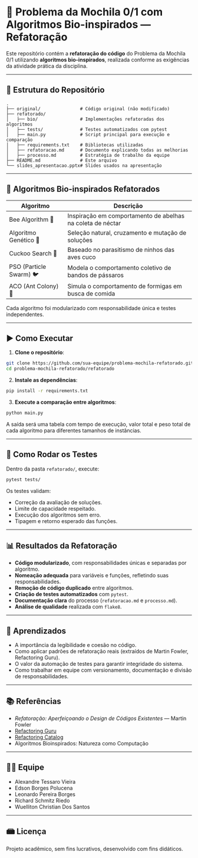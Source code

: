 # 🎒 Problema da Mochila 0/1 com Algoritmos Bio-inspirados — Refatoração

Este repositório contém a **refatoração do código** do Problema da Mochila 0/1 utilizando **algoritmos bio-inspirados**, realizada conforme as exigências da atividade prática da disciplina.

---

## 📁 Estrutura do Repositório

```
.
├── original/               # Código original (não modificado)
├── refatorado/
│   ├── bio/                # Implementações refatoradas dos algoritmos
│   ├── tests/              # Testes automatizados com pytest
│   ├── main.py             # Script principal para execução e comparação
│   ├── requirements.txt    # Bibliotecas utilizadas
│   ├── refatoracao.md      # Documento explicando todas as melhorias
│   ├── processo.md         # Estratégia de trabalho da equipe
├── README.md               # Este arquivo
└── slides_apresentacao.pptx# Slides usados na apresentação
```

---

## 🧬 Algoritmos Bio-inspirados Refatorados

| Algoritmo               | Descrição                                                  |
| ----------------------- | ---------------------------------------------------------- |
| Bee Algorithm 🐝        | Inspiração em comportamento de abelhas na coleta de néctar |
| Algoritmo Genético 🧬   | Seleção natural, cruzamento e mutação de soluções          |
| Cuckoo Search 🥚        | Baseado no parasitismo de ninhos das aves cuco             |
| PSO (Particle Swarm) 🐦 | Modela o comportamento coletivo de bandos de pássaros      |
| ACO (Ant Colony) 🐜     | Simula o comportamento de formigas em busca de comida      |

Cada algoritmo foi modularizado com responsabilidade única e testes independentes.

---

## ▶️ Como Executar

1. **Clone o repositório**:

```bash
git clone https://github.com/sua-equipe/problema-mochila-refatorado.git
cd problema-mochila-refatorado/refatorado
```

2. **Instale as dependências**:

```bash
pip install -r requirements.txt
```

3. **Execute a comparação entre algoritmos**:

```bash
python main.py
```

A saída será uma tabela com tempo de execução, valor total e peso total de cada algoritmo para diferentes tamanhos de instâncias.

---

## 🦪 Como Rodar os Testes

Dentro da pasta `refatorado/`, execute:

```bash
pytest tests/
```

Os testes validam:

* Correção da avaliação de soluções.
* Limite de capacidade respeitado.
* Execução dos algoritmos sem erro.
* Tipagem e retorno esperado das funções.

---

## 📊 Resultados da Refatoração

* **Código modularizado**, com responsabilidades únicas e separadas por algoritmo.
* **Nomeação adequada** para variáveis e funções, refletindo suas responsabilidades.
* **Remoção de código duplicado** entre algoritmos.
* **Criação de testes automatizados** com `pytest`.
* **Documentação clara** do processo (`refatoracao.md` e `processo.md`).
* **Análise de qualidade** realizada com `flake8`.

---

## 🧠 Aprendizados

* A importância da legibilidade e coesão no código.
* Como aplicar padrões de refatoração reais (extraídos de Martin Fowler, Refactoring Guru).
* O valor da automação de testes para garantir integridade do sistema.
* Como trabalhar em equipe com versionamento, documentação e divisão de responsabilidades.

---

## 📚 Referências

* *Refatoração: Aperfeiçoando o Design de Códigos Existentes* — Martin Fowler
* [Refactoring Guru](https://refactoring.guru/)
* [Refactoring Catalog](https://refactoring.com/catalog/)
* Algoritmos Bioinspirados: Natureza como Computação

---

## 👨‍💼 Equipe

* Alexandre Tessaro Vieira
* Edson Borges Polucena
* Leonardo Pereira Borges
* Richard Schmitz Riedo
* Wuelliton Christian Dos Santos

---

## 📾 Licença

Projeto acadêmico, sem fins lucrativos, desenvolvido com fins didáticos.

